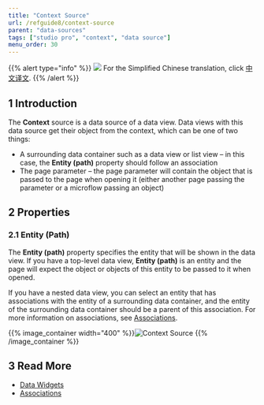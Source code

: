 ```yaml
---
title: "Context Source"
url: /refguide8/context-source
parent: "data-sources"
tags: ["studio pro", "context", "data source"]
menu_order: 30
---
```


{{% alert type="info" %}}
<img src="attachments/chinese-translation/china.png" style="display: inline-block; margin: 0" /> For the Simplified Chinese translation, click [中文译文](https://cdn.mendix.tencent-cloud.com/documentation/refguide8/context-source.pdf).
{{% /alert %}}

## 1 Introduction

The **Context** source is a data source of a data view. Data views with this data source get their object from the context, which can be one of two things:

* A surrounding data container such as a data view or list view – in this case, the **Entity (path)** property should follow an association 
* The page parameter – the page parameter will contain the object that is passed to the page when opening it (either another page passing the parameter or a microflow passing an object)

## 2 Properties

### 2.1 Entity (Path)

The **Entity (path)** property specifies the entity that will be shown in the data view. If you have a top-level data view, **Entity (path)** is an entity and the page will expect the object or objects of this entity to be passed to it when opened. 

If you have a nested data view, you can select an entity that has associations with the entity of a surrounding data container, and the entity of the surrounding data container should be a parent of this association. For more information on associations, see [Associations](associations). 

{{% image_container width="400" %}}![Context Source](/attachments/refguide8/modeling/pages/data-widgets/data-sources/context-source/context-source-example.png)
{{% /image_container %}}

## 3 Read More

* [Data Widgets](data-widgets)
* [Associations](associations)